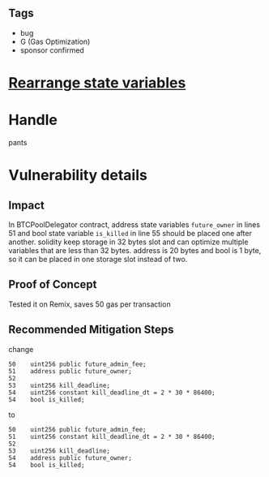 ## Tags

- bug
- G (Gas Optimization)
- sponsor confirmed

# [Rearrange state variables](https://github.com/code-423n4/2021-11-bootfinance-findings/issues/138) 

# Handle

pants


# Vulnerability details

## Impact
In BTCPoolDelegator contract, address state variables `future_owner` in lines 51 and bool state variable `is_killed` in line 55 should be placed one after another.
solidity keep storage in 32 bytes slot and can optimize multiple variables that are less than 32 bytes.
address is 20 bytes and bool is 1 byte, so it can be placed in one storage slot instead of two.

## Proof of Concept
Tested it on Remix, saves 50 gas per transaction

## Recommended Mitigation Steps
change
```
50    uint256 public future_admin_fee;
51    address public future_owner;
52
53    uint256 kill_deadline;
54    uint256 constant kill_deadline_dt = 2 * 30 * 86400;
54    bool is_killed;
```
to
```
50    uint256 public future_admin_fee;
51    uint256 constant kill_deadline_dt = 2 * 30 * 86400;
52
53    uint256 kill_deadline;
54    address public future_owner;
54    bool is_killed;
```

